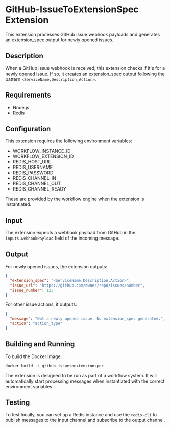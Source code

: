 # GitHub-IssueToExtensionSpec Extension

This extension processes GitHub issue webhook payloads and generates an extension_spec output for newly opened issues.

## Description

When a GitHub issue webhook is received, this extension checks if it's for a newly opened issue. If so, it creates an extension_spec output following the pattern `<ServiceName,Description,Action>`.

## Requirements

- Node.js
- Redis

## Configuration

This extension requires the following environment variables:

- WORKFLOW_INSTANCE_ID
- WORKFLOW_EXTENSION_ID
- REDIS_HOST_URL
- REDIS_USERNAME
- REDIS_PASSWORD
- REDIS_CHANNEL_IN
- REDIS_CHANNEL_OUT
- REDIS_CHANNEL_READY

These are provided by the workflow engine when the extension is instantiated.

## Input

The extension expects a webhook payload from GitHub in the `inputs.webhookPayload` field of the incoming message.

## Output

For newly opened issues, the extension outputs:

```json
{
  "extension_spec": "<ServiceName,Description,Action>",
  "issue_url": "https://github.com/owner/repo/issues/number",
  "issue_number": 123
}
```

For other issue actions, it outputs:

```json
{
  "message": "Not a newly opened issue. No extension_spec generated.",
  "action": "action_type"
}
```

## Building and Running

To build the Docker image:

```bash
docker build -t github-issuetoextensionspec .
```

The extension is designed to be run as part of a workflow system. It will automatically start processing messages when instantiated with the correct environment variables.

## Testing

To test locally, you can set up a Redis instance and use the `redis-cli` to publish messages to the input channel and subscribe to the output channel.